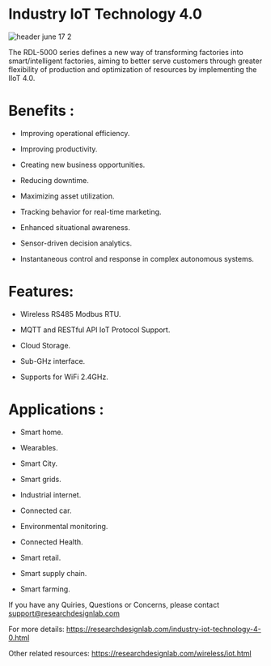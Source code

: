 # Industry IoT Technology 4.0

![header june 17 2](https://user-images.githubusercontent.com/8509587/31876507-85235eda-b7f0-11e7-86b5-2c2d3c0acd53.png)

The RDL-5000 series defines a new way of transforming factories into smart/intelligent factories, aiming to better serve customers through greater flexibility of production and optimization of resources by implementing the IIoT 4.0.

# Benefits :

* Improving operational efficiency.

* Improving productivity.

* Creating new business opportunities.

* Reducing downtime.

* Maximizing asset utilization.

* Tracking behavior for real-time marketing.

* Enhanced situational awareness.

* Sensor-driven decision analytics.

* Instantaneous control and response in complex autonomous systems.

# Features:

* Wireless RS485 Modbus RTU.

* MQTT and RESTful API IoT Protocol Support.

* Cloud Storage.

* Sub-GHz interface.

* Supports for WiFi 2.4GHz.

# Applications :

* Smart home.                           

* Wearables.

* Smart City.

* Smart grids.

* Industrial internet.

* Connected car.

* Environmental monitoring.

* Connected Health.

* Smart retail.

* Smart supply chain.

* Smart farming.

If you have any Quiries, Questions or Concerns, please contact support@researchdesignlab.com

For more details: https://researchdesignlab.com/industry-iot-technology-4-0.html

Other related resources: https://researchdesignlab.com/wireless/iot.html
